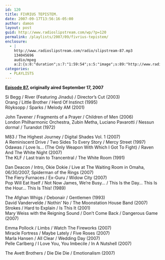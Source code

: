 ```yaml
---
id: 120
title: FIVRIUS TEPISTEM.
date: 2007-09-17T13:56:16-05:00
author: damon
layout: post
guid: http://www.radioslipstream.com/wp/?p=120
permalink: /playlists/2007/09/fivrius-tepistem/
enclosure:
  - |
    http://www.radioslipstream.com/radio/slipstream-87.mp3
    134045696
    audio/mpeg
    a:2:{s:8:"duration";s:7:"1:59:54";s:5:"image";s:89:"http://www.radioslipstream.com/wp/wp-content/plugins/podpress//images/vpreview_center.png";}
categories:
  - PLAYLISTS
---
```

**[Episode 87.](/radio/slipstream-87.mp3) originally aired September 17, 2007**

Si Begg / River (Featuring Jinadu) / Director’s Cut (2003)  
Orang / Little Brother / Herd Of Instinct (1995)  
Röyksopp / Sparks / Melody AM (2001)

John Tavener / Fragments of a Prayer / Children of Men (2006)  
London Philharmonic Orchestra, Zubin Metha, Luciano Pavarotti / Nessun dorma! / Turandot (1972)

M83 / The Highest Journey / Digital Shades Vol. 1 (2007)  
A Reminiscent Drive / Two Sides To Every Story / Mercy Street (1997)  
Odawas / Love Is… (The Only Weapon With Which I Got To Fight) / Raven And The White Night (2007)  
The KLF / Last train to Trancentral / The White Room (1991)

Dan Deacon / Intro, Okie Dokie / Live at The Waiting Room in Omaha, 06/30/2007, Spiderman of the Rings (2007)  
The Fiery Furnaces / Ex-Guru / Widow City (2007)  
Pop Will Eat Itself / Not Now James, We’re Busy… / This Is the Day… This Is the Hour… This Is This! (1989)

The Afghan Whigs / Debonair / Gentlemen (1993)  
David Vandervelde / Nothin’ No / The Moonstation House Band (2007)  
Strokes / Hard to Explain / Is This It (2001)  
Mary Weiss with the Reigning Sound / Don’t Come Back / Dangerous Game (2007)

Emma Pollock / Limbs / Watch The Fireworks (2007)  
Miracle Fortress / Maybe Lately / Five Roses (2007)  
Marla Hansen / All Clear / Wedding Day (2007)  
Pelle Carlberg / I Love You, You Imbecile / In A Nutshell (2007)

The Avett Brothers / Die Die Die / Emotionalism (2007)